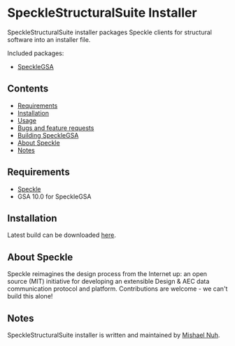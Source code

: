 # SpeckleStructuralSuite Installer
SpeckleStructuralSuite installer packages Speckle clients for structural software into an installer file.

Included packages:
- [SpeckleGSA](https://gitlab.arup.com/speckle/SpeckleGSA)

## Contents

- [Requirements](#requirements)
- [Installation](#installation)
- [Usage](#usage)
- [Bugs and feature requests](#bugs-and-feature-requests)
- [Building SpeckleGSA](#building-specklegsa)
- [About Speckle](#about-speckle)
- [Notes](#notes)

## Requirements

- [Speckle](https://github.com/speckleworks/SpeckleInstaller/releases/latest)
- GSA 10.0 for SpeckleGSA

## Installation

Latest build can be downloaded [here](https://gitlab.arup.com/speckle/specklestructuralsuite-installer/releases).

## About Speckle

Speckle reimagines the design process from the Internet up: an open source (MIT) initiative for developing an extensible Design & AEC data communication protocol and platform. Contributions are welcome - we can't build this alone!

## Notes

SpeckleStructuralSuite installer is written and maintained by [Mishael Nuh](https://gitlab.arup.com/Mishael.Nuh).